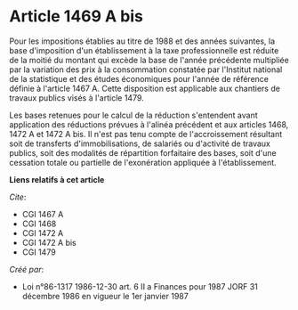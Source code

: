 # Article 1469 A bis

Pour les impositions établies au titre de 1988 et des années suivantes, la base d'imposition d'un établissement à la taxe
professionnelle est réduite de la moitié du montant qui excède la base de l'année précédente multipliée par la variation des
prix à la consommation constatée par l'Institut national de la statistique et des études économiques pour l'année de
référence définie à l'article 1467 A. Cette disposition est applicable aux chantiers de travaux publics visés à l'article
1479.

Les bases retenues pour le calcul de la réduction s'entendent avant application des réductions prévues à l'alinéa précédent
et aux articles 1468, 1472 A et 1472 A bis. Il n'est pas tenu compte de l'accroissement résultant soit de transferts
d'immobilisations, de salariés ou d'activité de travaux publics, soit des modalités de répartition forfaitaire des bases,
soit d'une cessation totale ou partielle de l'exonération appliquée à l'établissement.

**Liens relatifs à cet article**

_Cite_:

  - CGI 1467 A
  - CGI 1468
  - CGI 1472 A
  - CGI 1472 A bis
  - CGI 1479

_Créé par_:

  - Loi n°86-1317 1986-12-30 art. 6 II a Finances pour 1987 JORF 31 décembre 1986 en vigueur le 1er janvier 1987
